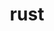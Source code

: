 ---
title: "rust"
layout: cache
category: package
meta: {"versions": ["1.51.0"], "compilers": ["gcc@8.3.1", "gcc@7.5.0", "gcc@9.3.0"]}
spec_files: 
 - "rust@1.51.0%gcc@9.3.0+analysis+clippy~rls+rustfmt+src extra_targets=none arch=linux-rhel7-x86_64 ^libgit2@1.1.0%gcc@9.3.0~curl~ipo+ssh build_type=RelWithDebInfo https=system arch=linux-rhel7-x86_64 ^libssh2@1.8.0%gcc@9.3.0~ipo+shared build_type=RelWithDebInfo arch=linux-rhel7-x86_64 ^openssl@1.1.1k%gcc@9.3.0~docs+systemcerts arch=linux-rhel7-x86_64 ^xz@5.2.5%gcc@9.3.0+pic libs=shared,static arch=linux-rhel7-x86_64 ^zlib@1.2.11%gcc@9.3.0+optimize+pic+shared arch=linux-rhel7-x86_64": spec-0.json
 - "rust@1.51.0%gcc@7.5.0+analysis+clippy~rls+rustfmt+src extra_targets=none arch=linux-ubuntu18.04-x86_64 ^libgit2@1.1.0%gcc@7.5.0~curl~ipo+ssh build_type=RelWithDebInfo https=system arch=linux-ubuntu18.04-x86_64 ^libssh2@1.8.0%gcc@7.5.0~ipo+shared build_type=RelWithDebInfo arch=linux-ubuntu18.04-x86_64 ^openssl@1.1.1k%gcc@7.5.0~docs+systemcerts arch=linux-ubuntu18.04-x86_64 ^xz@5.2.5%gcc@7.5.0+pic libs=shared,static arch=linux-ubuntu18.04-x86_64 ^zlib@1.2.11%gcc@7.5.0+optimize+pic+shared arch=linux-ubuntu18.04-x86_64": spec-1.json
 - "rust@1.51.0%gcc@8.3.1+analysis+clippy~rls+rustfmt+src extra_targets=none arch=linux-rhel8-x86_64 ^libgit2@1.1.0%gcc@8.3.1~curl~ipo+ssh build_type=RelWithDebInfo https=system arch=linux-rhel8-x86_64 ^libssh2@1.8.0%gcc@8.3.1~ipo+shared build_type=RelWithDebInfo arch=linux-rhel8-x86_64 ^openssl@1.1.1k%gcc@8.3.1~docs+systemcerts arch=linux-rhel8-x86_64 ^xz@5.2.5%gcc@8.3.1+pic libs=shared,static arch=linux-rhel8-x86_64 ^zlib@1.2.11%gcc@8.3.1+optimize+pic+shared arch=linux-rhel8-x86_64": spec-2.json
 - "rust@1.51.0%gcc@9.3.0+analysis+clippy~rls+rustfmt+src extra_targets=none arch=linux-ubuntu20.04-x86_64 ^libgit2@1.1.0%gcc@9.3.0~curl~ipo+ssh build_type=RelWithDebInfo https=system arch=linux-ubuntu20.04-x86_64 ^libssh2@1.8.0%gcc@9.3.0~ipo+shared build_type=RelWithDebInfo arch=linux-ubuntu20.04-x86_64 ^openssl@1.1.1k%gcc@9.3.0~docs+systemcerts arch=linux-ubuntu20.04-x86_64 ^xz@5.2.5%gcc@9.3.0+pic libs=shared,static arch=linux-ubuntu20.04-x86_64 ^zlib@1.2.11%gcc@9.3.0+optimize+pic+shared arch=linux-ubuntu20.04-x86_64": spec-3.json

---